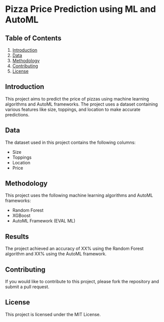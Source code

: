# Pizza Price Prediction using ML and AutoML

## Table of Contents
1. [Introduction](#introduction)
2. [Data](#data)
3. [Methodology](#methodology)
4. [Contributing](#contributing)
5. [License](#license)

## Introduction
This project aims to predict the price of pizzas using machine learning algorithms and AutoML frameworks. The project uses a dataset containing various features like size, toppings, and location to make accurate predictions.

## Data
The dataset used in this project contains the following columns:
- Size
- Toppings
- Location
- Price

## Methodology
This project uses the following machine learning algorithms and AutoML frameworks:
- Random Forest
- XGBoost
- AutoML Framework (EVAL ML)

## Results
The project achieved an accuracy of XX% using the Random Forest algorithm and XX% using the AutoML framework.

## Contributing
If you would like to contribute to this project, please fork the repository and submit a pull request.

## License
This project is licensed under the MIT License.
